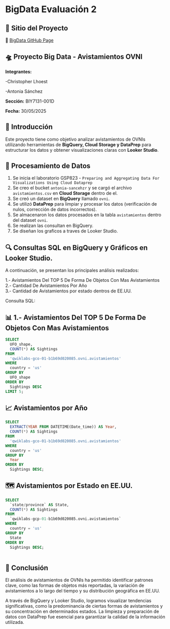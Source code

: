 # BigData Evaluación 2 

## 📌 Sitio del Proyecto  
🔗 [BigData GitHub Page](https://ryuzakiii-cl.github.io/BigData/)  

## 🛸 Proyecto Big Data - Avistamientos OVNI  


**Integrantes:** 

-Christopher Lhoest 

-Antonia Sánchez

**Sección:** BIY7131-001D

**Fecha:** 30/05/2025

## 📝 Introducción  
Este proyecto tiene como objetivo analizar avistamientos de OVNIs utilizando herramientas de **BigQuery, Cloud Storage y DataPrep** para estructurar los datos y obtener visualizaciones claras con **Looker Studio**.

## 📂 Procesamiento de Datos  
1. Se inicia el laboratorio GSP823 - `Preparing and Aggregating Data For Visualizations Using Cloud Dataprep`
2. Se creo el  bucket `antonia-sancehzr` y se cargó el archivo `avistamientos.csv` en **Cloud Storage** dentro de el.  
3. Se creó un dataset en **BigQuery** llamado `ovni`.  
4. Se utilizó **DataPrep** para limpiar y procesar los datos (verificación de nulos, corrección de datos incorrectos).  
5. Se almacenaron los datos procesados en la tabla `avistamientos` dentro del dataset `ovni`.
6. Se realizan las consultan en BigQuery.
7. Se diseñan los graficos a traves de Looker Studio.

## 🔍 Consultas SQL en BigQuery y Gráficos en Looker Studio.

A continuación, se presentan los principales análisis realizados:

1.- Avistamientos Del TOP 5 De Forma De Objetos Con Mas Avistamientos  
2.- Cantidad De Avistamientos Por Año  
3.- Cantidad de Avistamientos por estado dentros de EE.UU.  

Consulta SQL:

## 📊 1.- Avistamientos Del TOP 5 De Forma De Objetos Con Mas Avistamientos  

```sql
SELECT 
  UFO_shape,
  COUNT(*) AS Sightings
FROM 
  'qwiklabs-gco-01-b1b69d020085.ovni.avistamientos'
WHERE 
  country = 'us'
GROUP BY 
  UFO_shape
ORDER BY 
  Sightings DESC
LIMIT 5;
```

## 📈 Avistamientos por Año

```sql
SELECT 
  EXTRACT(YEAR FROM DATETIME(Date_time)) AS Year,
  COUNT(*) AS Sightings
FROM 
  'qwiklabs-gco-01-b1b69d020085.ovni.avistamientos'
WHERE 
  country = 'us'
GROUP BY 
  Year
ORDER BY 
  Sightings DESC;
```

## 🗺️ Avistamientos por Estado en EE.UU.

```sql
SELECT 
  `state/province` AS State,
  COUNT(*) AS Sightings
FROM 
  `qwiklabs-gcp-01-b1b69d020085.ovni.avistamientos`
WHERE 
  country = 'us'
GROUP BY 
  State
ORDER BY 
  Sightings DESC;
  
```

## 🏁 Conclusión

El análisis de avistamientos de OVNIs ha permitido identificar patrones clave, como las formas de objetos más reportadas, la variación de avistamientos a lo largo del tiempo y su distribución geográfica en EE.UU.

A través de BigQuery y Looker Studio, logramos visualizar tendencias significativas, como la predominancia de ciertas formas de avistamientos y su concentración en determinados estados. La limpieza y preparación de datos con DataPrep fue esencial para garantizar la calidad de la información utilizada.
